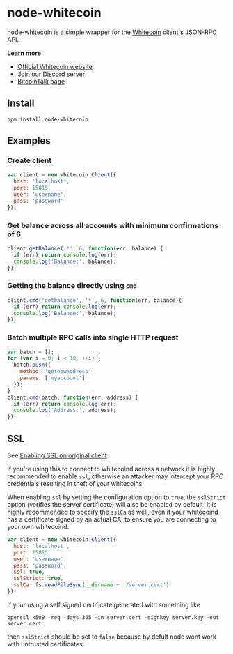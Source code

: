 # node-whitecoin

node-whitecoin is a simple wrapper for the [Whitecoin](https://www.whitecoin.info/) client's JSON-RPC API.

**Learn more**
* [Official Whitecoin website](https://www.whitecoin.info/)
* [Join our Discord server](https://discordapp.com/invite/GbpdbMt)
* [BitcoinTalk page](https://bitcointalk.org/index.php?topic=804288.0)

## Install

`npm install node-whitecoin`

## Examples

### Create client
```js
var client = new whitecoin.Client({
  host: 'localhost',
  port: 15815,
  user: 'username',
  pass: 'password'
});
```

### Get balance across all accounts with minimum confirmations of 6

```js
client.getBalance('*', 6, function(err, balance) {
  if (err) return console.log(err);
  console.log('Balance:', balance);
});
```
### Getting the balance directly using `cmd`

```js
client.cmd('getbalance', '*', 6, function(err, balance){
  if (err) return console.log(err);
  console.log('Balance:', balance);
});
```

### Batch multiple RPC calls into single HTTP request

```js
var batch = [];
for (var i = 0; i < 10; ++i) {
  batch.push({
    method: 'getnewaddress',
    params: ['myaccount']
  });
}
client.cmd(batch, function(err, address) {
  if (err) return console.log(err);
  console.log('Address:', address);
});
```

## SSL
See [Enabling SSL on original client](https://en.bitcoin.it/wiki/Enabling_SSL_on_original_client_daemon).

If you're using this to connect to whitecoind across a network it is highly
recommended to enable `ssl`, otherwise an attacker may intercept your RPC credentials
resulting in theft of your whitecoins.

When enabling `ssl` by setting the configuration option to `true`, the `sslStrict`
option (verifies the server certificate) will also be enabled by default. It is 
highly recommended to specify the `sslCa` as well, even if your whitecoind has
a certificate signed by an actual CA, to ensure you are connecting
to your own whitecoind.

```js
var client = new whitecoin.Client({
  host: 'localhost',
  port: 15815,
  user: 'username',
  pass: 'password',
  ssl: true,
  sslStrict: true,
  sslCa: fs.readFileSync(__dirname + '/server.cert')
});
```

If your using a self signed certificate generated with something like 

`openssl x509 -req -days 365 -in server.cert -signkey server.key -out server.cert`

then `sslStrict` should be set to `false` because by defult node wont work with 
untrusted certificates. 